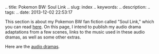 .. title: Pokemon BW: Soul Link
.. slug: index
.. keywords: 
.. description: 
.. tags: 
.. date: 2013-12-02 22:53:17

This section is about my Pokemon BW fan fiction called "Soul Link," which you can read [here][ffpsl]. On this page, I intend to publish my audio drama adaptations from a few scenes, links to the music used in these audio dramas, as well as some other extras.

Here are the [audio dramas][psl-drama].

[ffpsl]: http://www.fanfiction.net/s/8853146/1/Soul-Link
[psl-drama]: /en/pokemon/sl/drama
